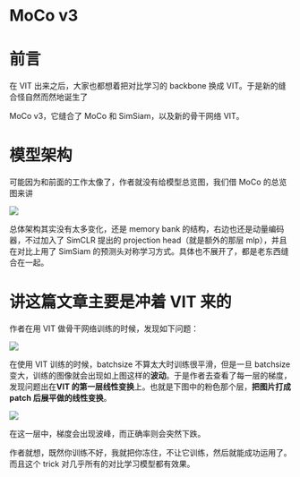 # MoCo v3

# 前言

在 VIT 出来之后，大家也都想着把对比学习的 backbone 换成 VIT。于是新的缝合怪自然而然地诞生了

MoCo v3，它缝合了 MoCo 和 SimSiam，以及新的骨干网络 VIT。

# 模型架构

可能因为和前面的工作太像了，作者就没有给模型总览图，我们借 MoCo 的总览图来讲

![](https://cdn.xyxsw.site/boxcnhxg4HZw2NExIbYZxQGISze.png)

总体架构其实没有太多变化，还是 memory bank 的结构，右边也还是动量编码器，不过加入了 SimCLR 提出的 projection head（就是额外的那层 mlp），并且在对比上用了 SimSiam 的预测头对称学习方式。具体也不展开了，都是老东西缝合在一起。

# 讲这篇文章主要是冲着 VIT 来的

作者在用 VIT 做骨干网络训练的时候，发现如下问题：

![](https://cdn.xyxsw.site/boxcnMMhbVk6wc81H8BSoack7Mg.png)

在使用 VIT 训练的时候，batchsize 不算太大时训练很平滑，但是一旦 batchsize 变大，训练的图像就会出现如上图这样的<strong>波动</strong>。于是作者去查看了每一层的梯度，发现问题出在<strong>VIT 的第一层线性变换</strong>上。也就是下图中的粉色那个层，<strong>把图片打成 patch 后展平做的线性变换</strong>。

![](https://cdn.xyxsw.site/boxcniBkiypcv6IQbxr9D6JukOb.png)

在这一层中，梯度会出现波峰，而正确率则会突然下跌。

作者就想，既然你训练不好，我就把你冻住，不让它训练，然后就能成功运用了。而且这个 trick 对几乎所有的对比学习模型都有效果。
